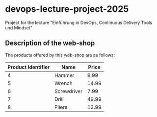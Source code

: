 # devops-lecture-project-2025

Project for the lecture "Einführung in DevOps, Continuous Delivery Tools und Mindset"

## Description of the web-shop

The products offered by this web-shop are as follows:

| Product Identifier | Name        | Price |
|--------------------|-------------|-------|
| 4                  | Hammer      | 9.99  |
| 5                  | Wrench      | 14.99 |
| 6                  | Screwdriver | 7.99  |
| 7                  | Drill       | 49.99 |
| 8                  | Pliers      | 12.99 |
